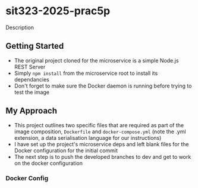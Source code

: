 # sit323-2025-prac5p

Description

## Getting Started

- The original project cloned for the microservice is a simple Node.js REST Server
- Simply `npm install` from the microservice root to install its dependancies
- Don't forget to make sure the Docker daemon is running before trying to test the image

## My Approach

- This project outlines two specific files that are required as part of the image composition, `Dockerfile` and `docker-compose.yml` (note the .yml extension, a data serialisation language for our instructions)
- I have set up the project's microservice deps and left blank files for the Docker configuration for the initial commit
- The next step is to push the developed branches to dev and get to work on the docker configuration

### Docker Config

